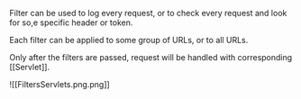 


Filter can be used to log every request, or to check every request and look for so,e specific header or token.

Each filter can be applied to some group of URLs, or to all URLs.

Only after the filters are passed, request will be handled with corresponding [[Servlet]].

![[FiltersServlets.png.png]]